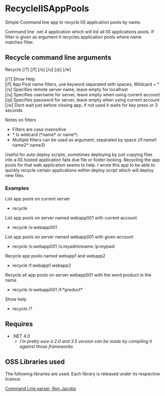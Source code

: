 RecycleIISAppPools
==================

Simple Command line app to recycle IIS application pools by name.  
  
Command line .net 4 application which will list all IIS applications pools. If filter is given as argument it recycles
application pools where name matches filter.  

## Recycle command line arguments ##

Recycle [/?]  [/f]  [/s]  [/u]  [/p] [/w]  

[/?]  Show Help  
[/f]  App Pool name filters, use keyword separated with spaces, Wildcard = *  
[/s]  Specifies remote server name, leave empty for localhost  
[/u]  Specifies username for server, leave empty when using current account  
[/p]  Specifies password for server, leave empty when using current account   
[/w]  Dont wait just before closing app, if not used it waits for key press or 3 seconds   
  
Notes on filters  
- Filters are case insensitive  
- \* Is wildcard (\*name\* or name\*)  
- Multiple filters can be used as argument, separated by space (/f:name1 name2\* name3)  
 
Useful for auto deploy scripts, sometimes deploying by just copying files into a IIS hosted application fails
due file or folder locking. Recycling the app pools for that web application seems to help. I wrote this app to
be able to quickly recycle certain applications within deploy script which will deploy new files.

### Examples ###
  
List app pools on current server 
- recycle
  
List app pools on server named webapp001 with current account  
- recycle /s:webapp001
  
List app pools on server named webapp001 with given account  
- recycle /s:webapp001 /u:myadminname /p:mypwd
  
Recycle app pools named webapp1 and webapp2  
- recycle /f:webapp1 webapp2
  
Recycle all app pools on server webapp001 with the word product in the name  
- recycle /s:webapp001 /f:\*product\*
  
Show help  
- recycle /?

## Requires ##

- .NET 4.0  
    - *I'm pretty sure a 2.0 and 3.5 version can be made by compiling it against those frameworks.*

## OSS Libraries used ##
The following libraries are used. Each library is released under its respective licence:

[Command Line parser, Ron Jacobs](http://code.msdn.microsoft.com/Command-Line-Parser-Library-a8ba828a)
